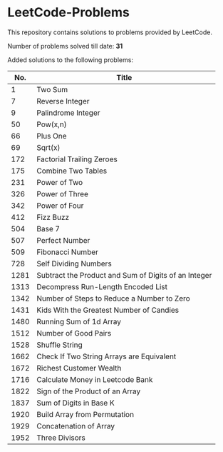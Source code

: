 # LeetCode-Problems
This repository contains solutions to problems provided by LeetCode.


Number of problems solved till date: <b> 31 </b>

Added solutions to the following problems:

| No. | Title |
| ----- | ----- |
| 1 | Two Sum |
| 7 | Reverse Integer |
| 9 | Palindrome Integer |
| 50 | Pow(x,n) |
| 66 | Plus One |
| 69 | Sqrt(x) |
| 172 | Factorial Trailing Zeroes |
| 175 | Combine Two Tables |
| 231 | Power of Two |
| 326 | Power of Three |
| 342 | Power of Four |
| 412 | Fizz Buzz |
| 504 | Base 7 |
| 507 | Perfect Number |
| 509 | Fibonacci Number |
| 728 | Self Dividing Numbers |
| 1281 | Subtract the Product and Sum of Digits of an Integer |
| 1313 | Decompress Run-Length Encoded List |
| 1342 | Number of Steps to Reduce a Number to Zero |
| 1431 | Kids With the Greatest Number of Candies |
| 1480 | Running Sum of 1d Array |
| 1512 | Number of Good Pairs |
| 1528 | Shuffle String |
| 1662 | Check If Two String Arrays are Equivalent |
| 1672 | Richest Customer Wealth |
| 1716 | Calculate Money in Leetcode Bank |
| 1822 | Sign of the Product of an Array |
| 1837 | Sum of Digits in Base K |
| 1920 | Build Array from Permutation |
| 1929 | Concatenation of Array |
| 1952 | Three Divisors |
